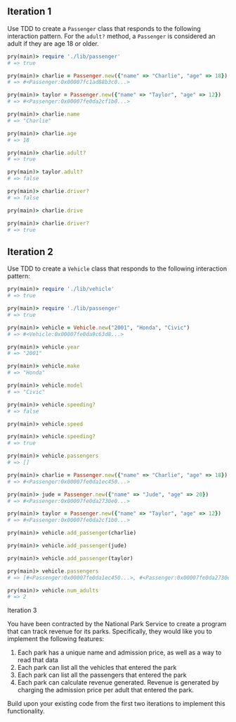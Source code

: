 ## Iteration 1

Use TDD to create a `Passenger` class that responds to the following interaction pattern. For the `adult?` method, a `Passenger` is considered an adult if they are age 18 or older.

```ruby
pry(main)> require './lib/passenger'
# => true

pry(main)> charlie = Passenger.new({"name" => "Charlie", "age" => 18})    
# => #<Passenger:0x00007fc1ad88b3c0...>

pry(main)> taylor = Passenger.new({"name" => "Taylor", "age" => 12})    
# => #<Passenger:0x00007fe0da2cf1b0...>

pry(main)> charlie.name
# => "Charlie"

pry(main)> charlie.age
# => 18

pry(main)> charlie.adult?
# => true

pry(main)> taylor.adult?
# => false

pry(main)> charlie.driver?
# => false

pry(main)> charlie.drive

pry(main)> charlie.driver?
# => true
```

## Iteration 2

Use TDD to create a `Vehicle` class that responds to the following interaction pattern:

```ruby
pry(main)> require './lib/vehicle'
# => true

pry(main)> require './lib/passenger'
# => true

pry(main)> vehicle = Vehicle.new("2001", "Honda", "Civic")    
# => #<Vehicle:0x00007fe0da9c63d8...>

pry(main)> vehicle.year
# => "2001"

pry(main)> vehicle.make
# => "Honda"

pry(main)> vehicle.model
# => "Civic"

pry(main)> vehicle.speeding?
# => false

pry(main)> vehicle.speed

pry(main)> vehicle.speeding?
# => true

pry(main)> vehicle.passengers
# => []

pry(main)> charlie = Passenger.new({"name" => "Charlie", "age" => 18})    
# => #<Passenger:0x00007fe0da1ec450...>

pry(main)> jude = Passenger.new({"name" => "Jude", "age" => 20})    
# => #<Passenger:0x00007fe0da2730e0...>

pry(main)> taylor = Passenger.new({"name" => "Taylor", "age" => 12})    
# => #<Passenger:0x00007fe0da2cf1b0...>

pry(main)> vehicle.add_passenger(charlie)    

pry(main)> vehicle.add_passenger(jude)    

pry(main)> vehicle.add_passenger(taylor)    

pry(main)> vehicle.passengers
# => [#<Passenger:0x00007fe0da1ec450...>, #<Passenger:0x00007fe0da2730e0...>, #<Passenger:0x00007fe0da2cf1b0...>]

pry(main)> vehicle.num_adults
# => 2
```

Iteration 3

You have been contracted by the National Park Service to create a program that can track revenue for its parks. Specifically, they would like you to implement the following features:

1. Each park has a unique name and admission price, as well as a way to read that data
2. Each park can list all the vehicles that entered the park
3. Each park can list all the passengers that entered the park
4. Each park can calculate revenue generated. Revenue is generated by charging the admission price per adult that entered the park.

Build upon your existing code from the first two iterations to implement this functionality.
